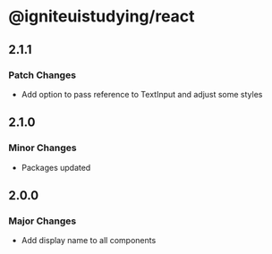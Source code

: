 # @igniteuistudying/react

## 2.1.1

### Patch Changes

- Add option to pass reference to TextInput and adjust some styles

## 2.1.0

### Minor Changes

- Packages updated

## 2.0.0

### Major Changes

- Add display name to all components
